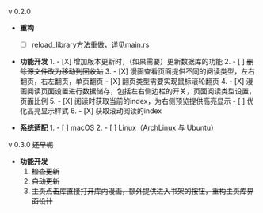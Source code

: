 v 0.2.0

* **重构**
    - [ ] reload_library方法重做，详见main.rs

* **功能开发**
    1.
        - [X] 增加版本更新时，（如果需要）更新数据库的功能
    2.
        - [ ] ~~删除源文件改为移动到回收站~~
    3.
        - [X] 漫画查看页面提供不同的阅读类型，左右翻页，右左翻页，单页翻页
        - [X] 翻页类型需要实现鼠标滚轮翻页
    4.
        - [X] 漫画阅读页面设置进行数据储存，包括左右侧边栏的开关，页面阅读类型设置，页面比例
    5.
        - [X] 阅读时获取当前的index，为右侧预览提供高亮显示
        - [ ] 优化高亮显示样式
    6.
        - [X] 获取滚动阅读的index

* **系统适配**
    1.
        - [ ] macOS
    2.
        - [ ] Linux（ArchLinux 与 Ubuntu）

v 0.3.0
~~还早呢~~

* **~~功能开发~~**
    1. ~~检查更新~~
    2. ~~自动更新~~
    3. ~~主页点击库直接打开库内漫画，额外提供进入书架的按钮，重构主页库界面设计~~
